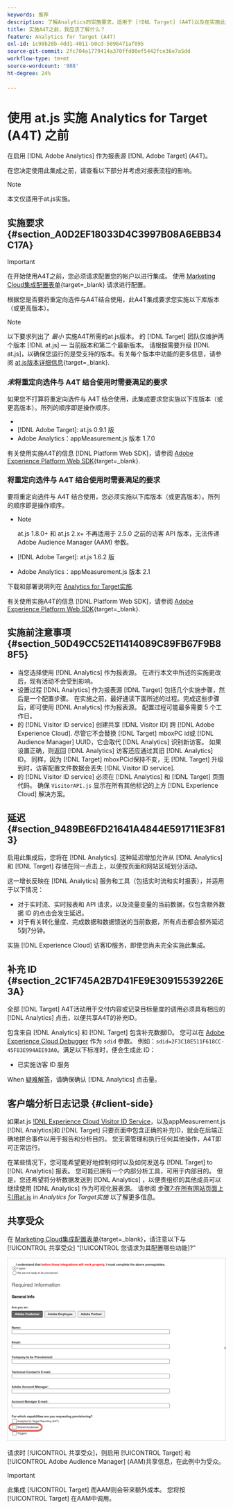 ```yaml
---
keywords: 推荐
description: 了解Analytics的实施要求，适用于 [!DNL Target] (A4T)以及在实施此集成之前应考虑的事项。
title: 实施A4T之前，我应该了解什么？
feature: Analytics for Target (A4T)
exl-id: 1c98b20b-4dd1-4011-b0cd-5096471af095
source-git-commit: 2fc704a1779414a370ffd00ef5442fce36e7a5dd
workflow-type: tm+mt
source-wordcount: '988'
ht-degree: 24%

---
```


# 使用 at.js 实施 Analytics for Target (A4T) 之前

在启用 [!DNL Adobe Analytics] 作为报表源 [!DNL Adobe Target] (A4T)。

在您决定使用此集成之前，请查看以下部分并考虑对报表流程的影响。

>[!NOTE]
>
>本文仅适用于at.js实施。

## 实施要求 {#section_A0D2EF18033D4C3997B08A6EBB34C17A}

>[!IMPORTANT]
>
>在开始使用A4T之前，您必须请求配置您的帐户以进行集成。 使用 [Marketing Cloud集成配置表单](https://survey.adobe.com/jfe/form/SV_ekBHTLSoP5Zki2y){target=_blank} 请求进行配置。

根据您是否要将重定向选件与A4T结合使用，此A4T集成要求您实施以下库版本（或更高版本）。

>[!NOTE]
>
>以下要求列出了 *最小* 实施A4T所需的at.js版本。 的 [!DNL Target] 团队仅维护两个版本 [!DNL at.js] — 当前版本和第二个最新版本。 请根据需要升级 [!DNL at.js]，以确保您运行的是受支持的版本。有关每个版本中功能的更多信息，请参阅 [at.js版本详细信息](https://experienceleague.adobe.com/docs/target-dev/developer/client-side/at-js-implementation/target-atjs-versions.html){target=_blank}.

### *未*&#x200B;将重定向选件与 A4T 结合使用时需要满足的要求

如果您不打算将重定向选件与 A4T 结合使用，此集成要求您实施以下库版本（或更高版本）。所列的顺序即是操作顺序。

* [!DNL Experience Cloud Visitor ID Service]:visitorAPI.js版本1.8.0
* [!DNL Adobe Target]: at.js 0.9.1 版
* Adobe Analytics：appMeasurement.js 版本 1.7.0

有关使用实施A4T的信息 [!DNL Platform Web SDK]，请参阅 [Adobe Experience Platform Web SDK](https://experienceleague.adobe.com/docs/target-dev/developer/client-side/aep-web-sdk.html){target=_blank}.

### 将重定向选件与 A4T 结合使用时需要满足的要求

要将重定向选件与 A4T 结合使用，您必须实施以下库版本（或更高版本）。所列的顺序即是操作顺序。

* [!DNL Experience Cloud Visitor ID Service]:visitorAPI.js版本2.3.0

   >[!NOTE]
   >
   >at.js 1.8.0+ 和 at.js 2.x+ 不再适用于 2.5.0 之前的访客 API 版本，无法传递 Adobe Audience Manager (AAM) 参数。

* [!DNL Adobe Target]: at.js 1.6.2 版

* Adobe Analytics：appMeasurement.js 版本 2.1

下载和部署说明列在 [Analytics for Target实施](/help/main/c-integrating-target-with-mac/a4t/a4timplementation.md).

有关使用实施A4T的信息 [!DNL Platform Web SDK]，请参阅 [Adobe Experience Platform Web SDK](https://experienceleague.adobe.com/docs/target-dev/developer/client-side/aep-web-sdk.html){target=_blank}.

## 实施前注意事项 {#section_50D49CC52E11414089C89FB67F9B88F5}

* 当您选择使用 [!DNL Analytics] 作为报表源。 在进行本文中所述的实施更改后，现有活动不会受到影响。
* 设置过程 [!DNL Analytics] 作为报表源 [!DNL Target] 包括几个实施步骤，然后是一个配置步骤。 在实施之前，最好通读下面所述的过程。完成这些步骤后，即可使用 [!DNL Analytics] 作为报表源。 配置过程可能最多需要 5 个工作日。
* 的 [!DNL Visitor ID service] 创建共享 [!DNL Visitor ID] 跨 [!DNL Adobe Experience Cloud]. 尽管它不会替换 [!DNL Target] mboxPC id或 [!DNL Audience Manager] UUID，它会取代 [!DNL Analytics] 识别新访客。 如果设置正确，则返回 [!DNL Analytics] 访客还应通过其旧 [!DNL Analytics] ID。 同样，因为 [!DNL Target] mboxPCid保持不变，无 [!DNL Target] 升级到时，访客配置文件数据会丢失 [!DNL Visitor ID service].
* 的 [!DNL Visitor ID service] 必须在 [!DNL Analytics] 和 [!DNL Target] 页面代码。 确保 `VisitorAPI.js` 显示在所有其他标记的上方 [!DNL Experience Cloud] 解决方案。

## 延迟 {#section_9489BE6FD21641A4844E591711E3F813}

启用此集成后，您将在 [!DNL Analytics]. 这种延迟增加允许从 [!DNL Analytics] 和 [!DNL Target] 存储在同一点击上，以便按页面和网站区域划分活动。

这一增长反映在 [!DNL Analytics] 服务和工具（包括实时流和实时报表），并适用于以下情况：

* 对于实时流、实时报表和 API 请求，以及流量变量的当前数据，仅包含额外数据 ID 的点击会发生延迟。
* 对于有关转化量度、完成数据和数据馈送的当前数据，所有点击都会额外延迟5到7分钟。

实施 [!DNL Experience Cloud] 访客ID服务，即使您尚未完全实施此集成。

## 补充 ID {#section_2C1F745A2B7D41FE9E30915539226E3A}

全部 [!DNL Target] A4T活动用于交付内容或记录目标量度的调用必须具有相应的 [!DNL Analytics] 点击，以便共享A4T的补充ID。

包含来自 [!DNL Analytics] 和 [!DNL Target] 包含补充数据ID。 您可以在 [Adobe Experience Cloud Debugger](https://experienceleague.adobe.com/docs/debugger/using/experience-cloud-debugger.html) 作为 `sdid` 参数。 例如：`sdid=2F3C18E511F618CC-45F83E994AEE93A0`。满足以下标准时，便会生成此 ID：

* 已实施访客 ID 服务

When [疑难解答](/help/main/c-integrating-target-with-mac/a4t/c-a4t-troubleshooting/a4t-troubleshooting.md)，请确保确认 [!DNL Analytics] 点击量。

## 客户端分析日志记录 {#client-side}

如果at.js [!DNL Experience Cloud Visitor ID Service]，以及appMeasurement.js [!DNL Analytics]和 [!DNL Target] 只要页面中包含正确的补充ID，就会在后端正确地拼合事件以用于报告和分析目的。 您无需管理和执行任何其他操作，A4T即可正常运行。

在某些情况下，您可能希望更好地控制何时以及如何发送与 [!DNL Target] to [!DNL Analytics] 报表。 您可能已拥有一个内部分析工具，可用于内部目的。 但是，您还希望将分析数据发送到 [!DNL Analytics] ，以便贵组织的其他成员可以继续使用 [!DNL Analytics] 作为可视化报表源。 请参阅 [步骤7:在所有网站页面上引用at.js](/help/main/c-integrating-target-with-mac/a4t/a4timplementation.md#step7) in *Analytics for Target实施* 以了解更多信息。

## 共享受众

在 [Marketing Cloud集成配置表单](https://survey.adobe.com/jfe/form/SV_ekBHTLSoP5Zki2y){target=_blank}，请注意以下与 [!UICONTROL 共享受众] “[!UICONTROL 您请求为其配置哪些功能]?&quot;

![请求表单](/help/main/c-integrating-target-with-mac/a4t/assets/request-form.png)

请求时 [!UICONTROL 共享受众]，则启用 [!UICONTROL Target] 和 [!UICONTROL Adobe Audience Manager] (AAM)共享信息，在此例中为受众。

>[!IMPORTANT]
>
>此集成 [!UICONTROL Target] 而AAM则会带来额外成本。 您将按 [!UICONTROL Target] 在AAM中调用。
